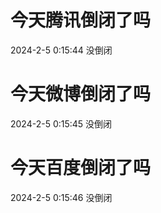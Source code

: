 # 今天腾讯倒闭了吗

2024-2-5 0:15:44 没倒闭

# 今天微博倒闭了吗

2024-2-5 0:15:45 没倒闭

# 今天百度倒闭了吗

2024-2-5 0:15:46 没倒闭

